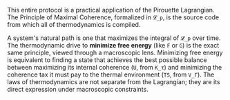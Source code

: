 This entire protocol is a practical application of the Pirouette Lagrangian. The Principle of Maximal Coherence, formalized in `𝓛_p`, is the source code from which all of thermodynamics is compiled.

A system's natural path is one that maximizes the integral of `𝓛_p` over time. The thermodynamic drive to **minimize free energy** (like `F` or `G`) is the exact same principle, viewed through a macroscopic lens. Minimizing free energy is equivalent to finding a state that achieves the best possible balance between maximizing its internal coherence (`U`, from `K_τ`) and minimizing the coherence tax it must pay to the thermal environment (`TS`, from `V_Γ`). The laws of thermodynamics are not separate from the Lagrangian; they are its direct expression under macroscopic constraints.